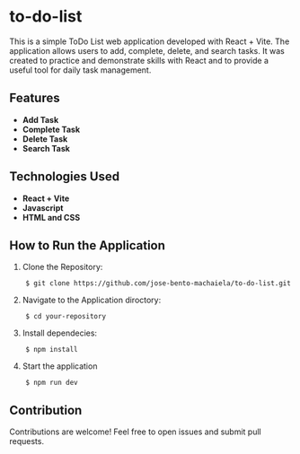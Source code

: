 # to-do-list

This is a simple ToDo List web application developed with React + Vite.
The application allows users to add, complete, delete, and search tasks. It was created to practice and demonstrate skills with React and to provide a useful tool for daily task management.

## Features

- **Add Task**
- **Complete Task**
- **Delete Task**
- **Search Task**

## Technologies Used

- **React + Vite**
- **Javascript**
- **HTML and CSS**

## How to Run the Application

1. Clone the Repository:


```
    $ git clone https://github.com/jose-bento-machaiela/to-do-list.git
```

2. Navigate to the Application diroctory:


```
    $ cd your-repository
```

3. Install dependecies:

```
    $ npm install
```

4. Start the application

```
    $ npm run dev
```


## Contribution

Contributions are welcome! Feel free to open issues and submit pull requests.